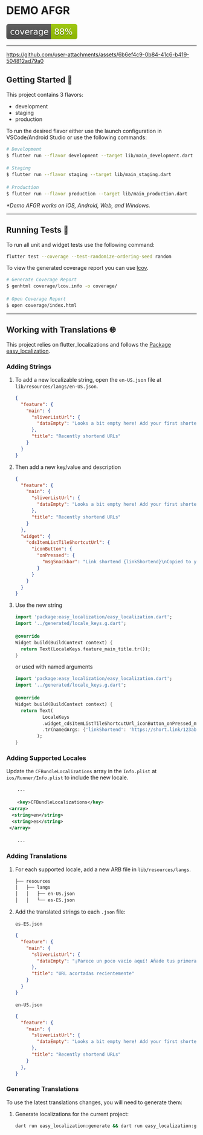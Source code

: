 # DEMO AFGR

![coverage][coverage_badge]

---


https://github.com/user-attachments/assets/6b6ef4c9-0b84-41c6-b419-504812ad79a0



## Getting Started 🚀

This project contains 3 flavors:

- development
- staging
- production

To run the desired flavor either use the launch configuration in VSCode/Android Studio or use the following commands:

```sh
# Development
$ flutter run --flavor development --target lib/main_development.dart

# Staging
$ flutter run --flavor staging --target lib/main_staging.dart

# Production
$ flutter run --flavor production --target lib/main_production.dart
```

_\*Demo AFGR works on iOS, Android, Web, and Windows._

---

## Running Tests 🧪

To run all unit and widget tests use the following command:

```sh
flutter test --coverage --test-randomize-ordering-seed random
```

To view the generated coverage report you can use [lcov](https://github.com/linux-test-project/lcov).

```sh
# Generate Coverage Report
$ genhtml coverage/lcov.info -o coverage/

# Open Coverage Report
$ open coverage/index.html
```

---

## Working with Translations 🌐

This project relies on flutter_localizations and follows the [Package easy_localization](https://pub.dev/packages/easy_localization).

### Adding Strings

1. To add a new localizable string, open the `en-US.json` file at `lib/resources/langs/en-US.json`.

    ```json
    {
      "feature": {
        "main": {
          "sliverListUrl": {
            "dataEmpty": "Looks a bit empty here! Add your first shortened URLs."
          },
          "title": "Recently shortend URLs"
        }
      }
    }
    ```

2. Then add a new key/value and description

    ```json
    {
      "feature": {
        "main": {
          "sliverListUrl": {
            "dataEmpty": "Looks a bit empty here! Add your first shortened URLs."
          },
          "title": "Recently shortend URLs"
        }
      },
      "widget": {
        "cdsItemListTileShortcutUrl": {
          "iconButton": {
            "onPressed": {
              "msgSnackbar": "Link shortend {linkShortend}\nCopied to your clipboard"
            }
          }
        }
      }
    }
    ```

3. Use the new string

    ```dart
    import 'package:easy_localization/easy_localization.dart';
    import '../generated/locale_keys.g.dart';

    @override
    Widget build(BuildContext context) {
      return Text(LocaleKeys.feature_main_title.tr());
    }
    ```

    or used with named arguments

    ```dart
    import 'package:easy_localization/easy_localization.dart';
    import '../generated/locale_keys.g.dart';

    @override
    Widget build(BuildContext context) {
      return Text(
              LocaleKeys
              .widget_cdsItemListTileShortcutUrl_iconButton_onPressed_msgSnackbar
              .tr(namedArgs: {'linkShortend': 'https://short.link/123abc'})
            );
    }
    ```

### Adding Supported Locales

Update the `CFBundleLocalizations` array in the `Info.plist` at `ios/Runner/Info.plist` to include the new locale.

```xml
    ...

    <key>CFBundleLocalizations</key>
 <array>
  <string>en</string>
  <string>es</string>
 </array>

    ...
```

### Adding Translations

1. For each supported locale, add a new ARB file in `lib/resources/langs`.

    ```txt
    ├── resources
    │   ├── langs
    │   │   ├── en-US.json
    │   │   └── es-ES.json
    ```

2. Add the translated strings to each `.json` file:

    `es-ES.json`

    ```json
    {
      "feature": {
        "main": {
          "sliverListUrl": {
            "dataEmpty": "¡Parece un poco vacío aquí! Añade tus primeras URLs acortadas."
          },
          "title": "URL acortadas recientemente"
        }
      }
    }
    ```

    `en-US.json`

    ```json
    {
      "feature": {
        "main": {
          "sliverListUrl": {
            "dataEmpty": "Looks a bit empty here! Add your first shortened URLs."
          },
          "title": "Recently shortend URLs"
        }
      },
    }
    ```

### Generating Translations

To use the latest translations changes, you will need to generate them:

1. Generate localizations for the current project:

    ```sh
    dart run easy_localization:generate && dart run easy_localization:generate -f keys -o locale_keys.g.dart
    ```

[coverage_badge]: coverage_badge.svg
